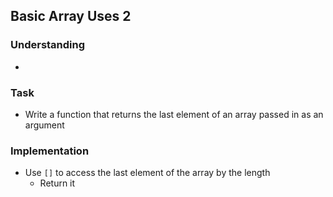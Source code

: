 ## Basic Array Uses 2

### Understanding
- 

### Task
- Write a function that returns the last element of an array passed in as an argument

### Implementation
- Use `[]` to access the last element of the array by the length
  + Return it